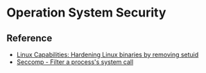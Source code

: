 # Operation System Security

## Reference

* [Linux Capabilities: Hardening Linux binaries by removing setuid](https://linux-audit.com/linux-capabilities-hardening-linux-binaries-by-removing-setuid/)
* [Seccomp - Filter a process's system call](https://en.wikipedia.org/wiki/Seccomp)